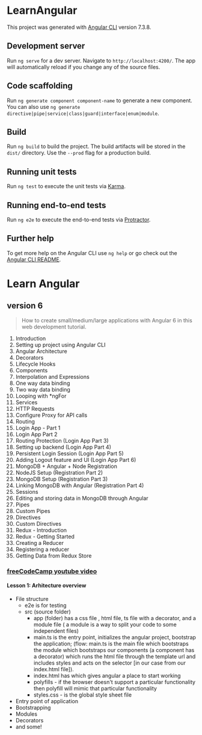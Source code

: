 # LearnAngular

This project was generated with [Angular CLI](https://github.com/angular/angular-cli) version 7.3.8.

## Development server

Run `ng serve` for a dev server. Navigate to `http://localhost:4200/`. The app will automatically reload if you change any of the source files.

## Code scaffolding

Run `ng generate component component-name` to generate a new component. You can also use `ng generate directive|pipe|service|class|guard|interface|enum|module`.

## Build

Run `ng build` to build the project. The build artifacts will be stored in the `dist/` directory. Use the `--prod` flag for a production build.

## Running unit tests

Run `ng test` to execute the unit tests via [Karma](https://karma-runner.github.io).

## Running end-to-end tests

Run `ng e2e` to execute the end-to-end tests via [Protractor](http://www.protractortest.org/).

## Further help

To get more help on the Angular CLI use `ng help` or go check out the [Angular CLI README](https://github.com/angular/angular-cli/blob/master/README.md).


# Learn Angular 
## version 6

>How to create small/medium/large applications with Angular 6 in this web development tutorial.


1.  Introduction
2.  Setting up project using Angular CLI
3.  Angular Architecture
4.  Decorators
5.  Lifecycle Hooks
6.  Components
7.  Interpolation and Expressions
8.  One way data binding
9.  Two way data binding
10.  Looping with *ngFor
11.  Services
12.  HTTP Requests
13.  Configure Proxy for API calls
14.  Routing
15.  Login App - Part 1
16.  Login App Part 2
17.  Routing Protection (Login App Part 3)
18.  Setting up backend (Login App Part 4)
19.  Persistent Login Session (Login App Part 5)
20.  Adding Logout feature and UI (Login App Part 6)
21.  MongoDB + Angular + Node Registration
22.  NodeJS Setup (Registration Part 2)
23.  MongoDB Setup (Registration Part 3)
24.  Linking MongoDB with Angular (Registration Part 4)
25.  Sessions
26.  Editing and storing data in MongoDB through Angular
27.  Pipes
28.  Custom Pipes
29.  Directives
30.  Custom Directives
31.  Redux - Introduction
32.  Redux - Getting Started
33.  Creating a Reducer
34.  Registering a reducer
35.  Getting Data from Redux Store

### [freeCodeCamp youtube video](https//github.com/mehulmpt/angular6-youtube﻿)


#### Lesson 1: Arhitecture overview
 - File structure
    - e2e is for testing
    - src (source folder)
        - app (folder) has a css file , html file, ts file with a decorator, and a module file ( a module is a way to split your code to some independent files)
        - main.ts is the entry point, initializes the angular project, bootstrap the application; (flow: main.ts is the main file which bootstraps the module which  bootstraps our components (a component has a decorator) which runs the html file through the template url and includes styles and acts on the selector [in our case <app-root> from our index.html file]).
        - index.html has <app-root></app-root> which gives angular a place to start working
        - polyfills - if the browser doesn't support a particular functionality then polyfill will mimic that particular functionality
        - styles.css - is the global style sheet file
 - Entry point of application
 - Bootstrapping
 - Modules
 - Decorators
 - and some!